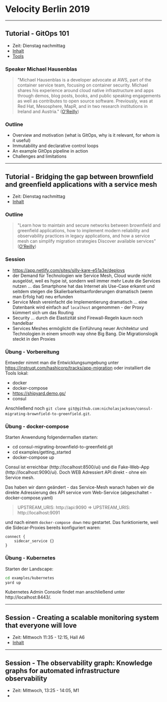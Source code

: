# Velocity Berlin 2019

---

## Tutorial - GitOps 101

* Zeit: Dienstag nachmittag
* [Inhalt](https://conferences.oreilly.com/velocity/vl-eu/public/schedule/detail/79407)
* [Tools](https://www.weave.works/technologies/gitops/)

### Speaker Michael Hausenblas

> "Michael Hausenblas is a developer advocate at AWS, part of the container service team, focusing on container security. Michael shares his experience around cloud native infrastructure and apps through demos, blog posts, books, and public speaking engagements as well as contributes to open source software. Previously, was at Red Hat, Mesosphere, MapR, and in two research institutions in Ireland and Austria." ([O'Reilly](https://conferences.oreilly.com/velocity/vl-eu/public/schedule/detail/79407))

### Outline

* Overview and motivation (what is GitOps, why is it relevant, for whom is it useful)
* Immutability and declarative control loops
* An example GitOps pipeline in action
* Challenges and limitations

---

## Tutorial - Bridging the gap between brownfield and greenfield applications with a service mesh

* Zeit: Dienstag nachmittag
* [Inhalt](https://conferences.oreilly.com/velocity/vl-eu/public/schedule/detail/79079)

### Outline

> "Learn how to maintain and secure networks between brownfield and greenfield applications, how to implement modern reliability and observability practices in legacy applications, and how a service mesh can simplify migration strategies
Discover available services" ([O'Reilly](https://conferences.oreilly.com/velocity/vl-eu/public/schedule/detail/79079))

### Session

* https://app.netlify.com/sites/silly-kare-e51a3e/deploys
* der Demand für Technologien wie Service Mesh, Cloud wurde nicht ausgelöst, weil es hype ist, sondern weil immer mehr Leute die Services nutzen ... das Smartphone hat das Internet als Use-Case erkannt und seitdem steigen die Skalierbarkeitsanforderungen dramatisch (wenn man Erfolg hat) neu erfunden
* Service Mesh vereinfacht die Implementierung dramatisch ... eine Datenbank wird einfach auf `localhost` angenommen - der Proxy kümmert sich um das Routing
* Security ... durch die Elastizität sind Firewall-Regeln kaum noch handelbar
* Services Meshes ermöglicht die Einführung neuer Architektur und Technologien in einem smooth way ohne Big Bang. Die Migrationslogik steckt in den Proxies

### Übung - Vorbereitung

Entweder nimmt man die Entwicklungsumgebung unter https://instruqt.com/hashicorp/tracks/app-migration oder installiert die Tools lokal:

* docker
* docker-compose
* https://shipyard.demo.gs/
* consul

Anschließend noch `git clone git@github.com:nicholasjackson/consul-migrating-brownfield-to-greenfield.git`.

### Übung - docker-compose

Starten Anwendung folgendermaßen starten:

* cd consul-migrating-brownfield-to-greenfield.git
* cd examples/getting_started
* docker-compose up

Consul ist erreichbar (http://localhost:8500/ui) und die Fake-Web-App (http://localhost:9090/ui). Doch WEB Adressiert API direkt - ohne ein Service mesh.

Das haben wir dann geändert - das Service-Mesh wanach haben wir die direkte Adressierung des API service vom Web-Service (abgeschaltet - docker-compose.yaml)

> UPSTREAM_URIS: http://api:9090 => UPSTREAM_URIS: http://localhost:9091

und nach einem `docker-compose down` neu gestartet. Das funktionierte, weil die Sidecar-Proxies bereits konfiguriert waren:

```hcl
connect {
    sidecar_service {}
}
```

### Übung - Kubernetes

Starten der Landscape:

```bash
cd examples/kubernetes
yard up
```

Kubernetes Admin Console findet man anschließend unter http://localhost:8443/.

---

## Session - Creating a scalable monitoring system that everyone will love

* Zeit: Mittwoch 11:35 - 12:15, Hall A6
* [Inhalt](https://conferences.oreilly.com/velocity/vl-eu/public/schedule/detail/78701)

---

## Session - The observability graph: Knowledge graphs for automated infrastructure observability

* Zeit: Mittwoch, 13:25 - 14:05, M1
* 